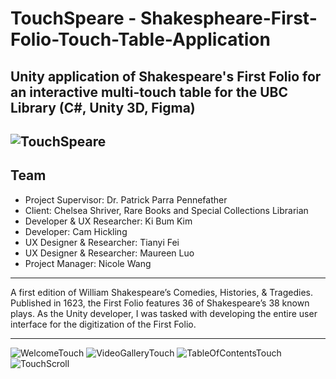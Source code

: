 # TouchSpeare - Shakespheare-First-Folio-Touch-Table-Application
Unity application of Shakespeare's First Folio for an interactive multi-touch table for the UBC Library (C#, Unity 3D, Figma)
---
![TouchSpeare](https://github.com/kibum-j-kim/Shakespheare-First-Folio-Touch-Table-Application/assets/156856966/cfb2d5cf-8cc8-4312-80e7-b2ae2f0ec917)
---

## Team


- Project Supervisor: Dr. Patrick Parra Pennefather
- Client: Chelsea Shriver, Rare Books and Special Collections Librarian
- Developer & UX Researcher: Ki Bum Kim
- Developer: Cam Hickling
- UX Designer & Researcher: Tianyi Fei
- UX Designer & Researcher: Maureen Luo
- Project Manager: Nicole Wang
---

A first edition of William Shakespeare’s Comedies, Histories, & Tragedies. Published in 1623, the First Folio features 36 of Shakespeare’s 38 known plays.
As the Unity developer, I was tasked with developing the entire user interface for the digitization of the First Folio.

---

![WelcomeTouch](https://github.com/kibum-j-kim/Shakespheare-First-Folio-Touch-Table-Application/assets/156856966/61457dca-6715-4836-bcc7-217ac8b26d33)
![VideoGalleryTouch](https://github.com/kibum-j-kim/Shakespheare-First-Folio-Touch-Table-Application/assets/156856966/89efe97a-9390-4529-bd3d-58f00a7715be)
![TableOfContentsTouch](https://github.com/kibum-j-kim/Shakespheare-First-Folio-Touch-Table-Application/assets/156856966/8c85cbd5-bd81-460f-a5ca-aa914a98bd71)
![TouchScroll](https://github.com/kibum-j-kim/Shakespheare-First-Folio-Touch-Table-Application/assets/156856966/674884db-7ee6-49c2-93d3-e3f95500cb45)
